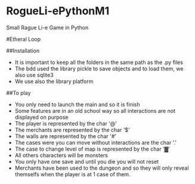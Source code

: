 # RogueLi-ePythonM1
Small Rague Li-e Game in Python

#Etheral Loop

##Installation
* It is important to keep all the folders in the same path as the .py files
* The bdd used the library pickle to save objects and to load them, we also use sqlite3
* We use also the library platform


##To play
* You only need to launch the main and so it is finish
* Some features are in an old school way so all interactions are not displayed on purpose
* The player is represented by the char '@'
* The merchants are represented by the char '$'
* The walls are represented by the char '#'
* The cases were you can move without interactions are the char '.'
* The case to change level of map is represented by the char '▓'
* All others characters will be monsters
* You only have one save and until you die you will not reset
* Merchants have been used to the dungeon and so they will only reveal themselfs when the player is at 1 case of them.
